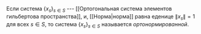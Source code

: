 Если система $\{x_s\}_{s\in S}$ --- [[Ортогональная система элементов гильбертова пространства]], и, [[Норма|норма]] равна еденице $\lVert x_s \rVert=1$ для всех $s\in S$, то система $\{x_s\}_{s\in S}$ называется *ортонормированной*.
